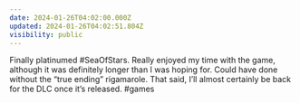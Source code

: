 ```yaml
---
date: 2024-01-26T04:02:00.000Z
updated: 2024-01-26T04:02:51.804Z
visibility: public
---
```


Finally platinumed #SeaOfStars. Really enjoyed my time with the game, although it was definitely longer than I was hoping for. Could have done without the “true ending” rigamarole. That said, I’ll almost certainly be back for the DLC once it’s released. #games
